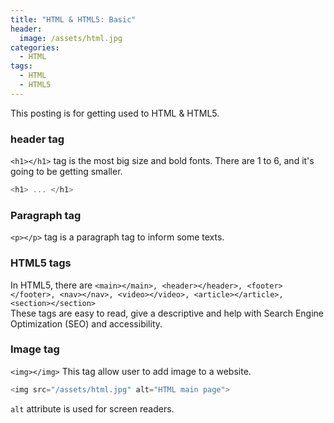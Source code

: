 ```yaml
---
title: "HTML & HTML5: Basic"
header:
  image: /assets/html.jpg
categories:
  - HTML
tags:
  - HTML
  - HTML5
---
```


This posting is for getting used to HTML & HTML5.

### header tag

`<h1></h1>` tag is the most big size and bold fonts. There are 1 to 6, and it's going to be getting smaller.

```js
<h1> ... </h1>
```

### Paragraph tag

`<p></p>` tag is a paragraph tag to inform some texts.  

### HTML5 tags
In HTML5, there are ```<main></main>, <header></header>, <footer></footer>, <nav></nav>, <video></video>, <article></article>, <section></section>```  
These tags are easy to read, give a descriptive and help with Search Engine Optimization (SEO) and accessibility.  

### Image tag
```<img></img>``` This tag allow user to add image to a website.  
```js
<img src="/assets/html.jpg" alt="HTML main page">
```  
```alt``` attribute is used for screen readers.  

